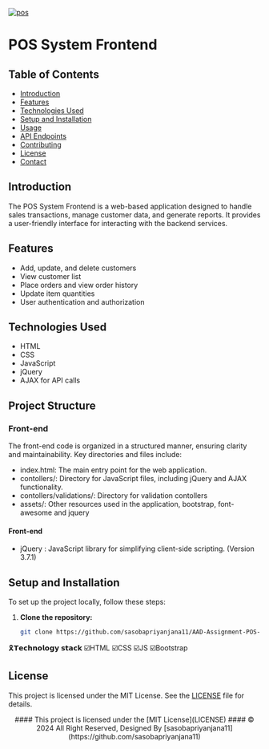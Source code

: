 
<a href="https://git.io/typing-svg"><img src="https://readme-typing-svg.herokuapp.com?font=Fira+Code&weight=600&size=50&pause=1000&center=true&vCenter=true&color=green&width=835&height=70&lines=POS+SYSTEM+FRANTEND" alt="pos" /></a>
# POS System Frontend
## Table of Contents
- [Introduction](#introduction)
- [Features](#features)
- [Technologies Used](#technologies-used)
- [Setup and Installation](#setup-and-installation)
- [Usage](#usage)
- [API Endpoints](#api-endpoints)
- [Contributing](#contributing)
- [License](#license)
- [Contact](#contact)
## Introduction
The POS System Frontend is a web-based application designed to handle sales transactions, manage customer data, and generate reports. It provides a user-friendly interface for interacting with the backend services.
## Features
- Add, update, and delete customers
- View customer list
- Place orders and view order history
- Update item quantities
- User authentication and authorization
## Technologies Used
- HTML
- CSS
- JavaScript
- jQuery
- AJAX for API calls
## Project Structure

### Front-end

The front-end code is organized in a structured manner, ensuring clarity and maintainability. Key directories and files include:

- index.html: The main entry point for the web application.
- contollers/: Directory for JavaScript files, including jQuery and AJAX functionality.
- contollers/validations/: Directory for validation contollers
- assets/: Other resources used in the application, bootstrap, font-awesome and jquery
#### Front-end

- jQuery : JavaScript library for simplifying client-side scripting. (Version 3.7.1)


## Setup and Installation
To set up the project locally, follow these steps:
1. **Clone the repository:**
   ```bash
   git clone https://github.com/sasobapriyanjana11/AAD-Assignment-POS-FrontEnd.git
   
🎗️𝗧𝗲𝗰𝗵𝗻𝗼𝗹𝗼𝗴𝘆 𝘀𝘁𝗮𝗰𝗸 ☑️HTML ☑️CSS ☑️JS ☑️Bootstrap

## License
This project is licensed under the MIT License. See the [LICENSE](LICENSE) file for details.
<div align="center">
#### This project is licensed under the [MIT License](LICENSE)
#### © 2024 All Right Reserved, Designed By [sasobapriyanjana11](https://github.com/sasobapriyanjana11)
</div>
